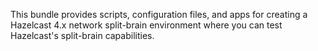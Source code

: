 This bundle provides scripts, configuration files, and apps for creating a Hazelcast 4.x network split-brain environment where you can test Hazelcast's split-brain capabilities.
